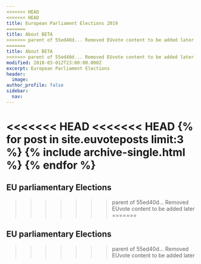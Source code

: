 ```yaml
---
<<<<<<< HEAD
<<<<<<< HEAD
title: European Parliament Elections 2019
=======
title: About BETA
>>>>>>> parent of 55ed40d... Removed EUvote content to be added later
=======
title: About BETA
>>>>>>> parent of 55ed40d... Removed EUvote content to be added later
modified: 2018-03-012T23:00:00.000Z
excerpt: European Parliament Elections
header:
  image:
author_profile: false
sidebar:
  nav:
---
```

<<<<<<< HEAD
<<<<<<< HEAD
{% for post in site.euvoteposts limit:3 %}
  {% include archive-single.html %}
{% endfor %}
=======
## EU parliamentary Elections
>>>>>>> parent of 55ed40d... Removed EUvote content to be added later
=======
## EU parliamentary Elections
>>>>>>> parent of 55ed40d... Removed EUvote content to be added later
